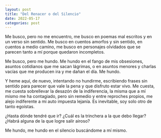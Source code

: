 ```yaml
---
layout: post
title: "Del Renacer o del Silencio"
date: 2022-05-17
categories: post
---
```


Me busco, pero no me encuentro, me busco en poemas mal escritos y en un verso sin sentido. Me busco en cuentos amorfos y sin sentido, en cuentos a medio camino, me busco en personajes olvidados que se parecen tanto a mí porque quedaron incompletos.

Me busco, pero me hundo. Me hundo en el fango de mis obsesiones, asuntos cotidianos que me sacan lágrimas, o en asuntos menores y charlas vacías que me producen ira y me dañan el día. Me hundo.

Y heme aquí, de nuevo, intentando no hundirme, escribiendo frases sin sentido para parecer que vale la pena y que disfruto estar vivo. Me cuesta, me cuesta sobrellevar la desazón de la indiferencia, la misma que a mí mismo me ha contagiado, pero sin remedio y entre reproches propios, me alejo indiferente a mi auto impuesta lejanía. Es inevitable, soy solo otro de tanto egoístas.

¿Hasta dónde tendré que ir? ¿Cuál es la trinchera a la que debo llegar? ¿Habrá alguna de la que logre salir airoso? 

Me hundo, me hundo en el silencio buscándome a mí mismo.
